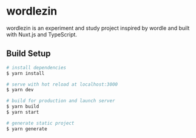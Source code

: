 # wordlezin

wordlezin is an experiment and study project inspired by wordle and built with Nuxt.js and TypeScript.

## Build Setup

```bash
# install dependencies
$ yarn install

# serve with hot reload at localhost:3000
$ yarn dev

# build for production and launch server
$ yarn build
$ yarn start

# generate static project
$ yarn generate
```
